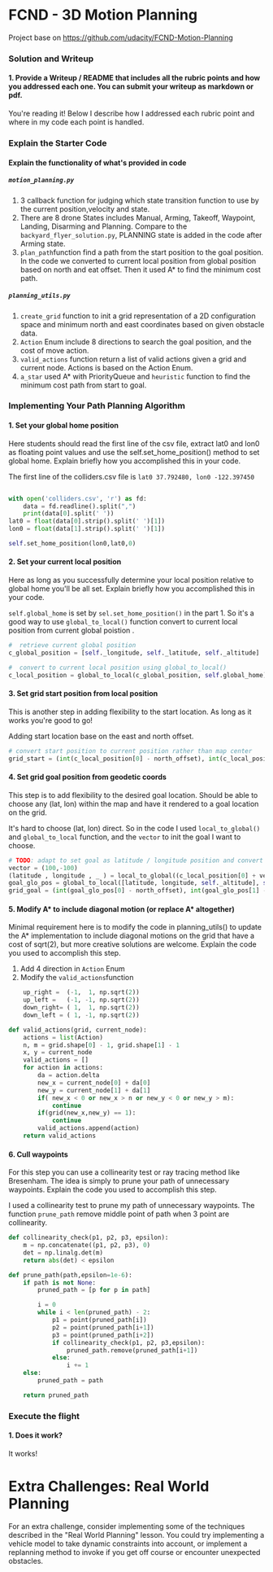 # FCND - 3D Motion Planning
Project base on https://github.com/udacity/FCND-Motion-Planning

### Solution and Writeup
#### 1. Provide a Writeup / README that includes all the rubric points and how you addressed each one.  You can submit your writeup as markdown or pdf.  

You're reading it! Below I describe how I addressed each rubric point and where in my code each point is handled.

### Explain the Starter Code

#### Explain the functionality of what's provided in code
##### `motion_planning.py` 
1. 3 callback function for judging which state transition function to use by the current position,velocity and state.
2. There are 8 drone States includes Manual, Arming, Takeoff, Waypoint, Landing, Disarming and Planning. Compare to the `backyard_flyer_solution.py`, PLANNING state is added in the code after Arming state.
3. `plan_path`function find a path from the start position to the goal position. In the code we converted to current local position from global position based on north and eat offset. Then it used A* to find the minimum cost path.
 
##### `planning_utils.py`
1. `create_grid` function to init a grid representation of a 2D configuration space and minimum north and east coordinates based on given obstacle data.
2. `Action` Enum include 8 directions to search the goal position, and the cost of move action.
3. `valid_actions` function return a list of valid actions given a grid and current node. Actions is based on the Action Enum.
4. `a_star` used A* with PriorityQueue and `heuristic` function to find the minimum cost  path from start to goal. 



### Implementing Your Path Planning Algorithm

#### 1. Set your global home position
Here students should read the first line of the csv file, extract lat0 and lon0 as floating point values and use the self.set_home_position() method to set global home. Explain briefly how you accomplished this in your code.

The first line of the colliders.csv file is `lat0 37.792480, lon0 -122.397450`

```python

with open('colliders.csv', 'r') as fd:
    data = fd.readline().split(",")
    print(data[0].split(' '))
lat0 = float(data[0].strip().split(' ')[1])
lon0 = float(data[1].strip().split(' ')[1])

self.set_home_position(lon0,lat0,0)

```

#### 2. Set your current local position
Here as long as you successfully determine your local position relative to global home you'll be all set. Explain briefly how you accomplished this in your code.

`self.global_home` is set by `sel.set_home_position()` in the part 1. So it's a good way to use  `global_to_local()`  function convert to current local position from current global poistion .

```python
#  retrieve current global position
c_global_position = [self._longitude, self._latitude, self._altitude]

#  convert to current local position using global_to_local()
c_local_position = global_to_local(c_global_position, self.global_home)
```

#### 3. Set grid start position from local position
This is another step in adding flexibility to the start location. As long as it works you're good to go!

Adding start location base on the east and north offset.

```python
# convert start position to current position rather than map center
grid_start = (int(c_local_position[0] - north_offset), int(c_local_position[1] - east_offset))
```


#### 4. Set grid goal position from geodetic coords
This step is to add flexibility to the desired goal location. Should be able to choose any (lat, lon) within the map and have it rendered to a goal location on the grid.

It's hard to choose (lat, lon) direct. So in the code  I used `local_to_global()`  and `global_to_local` function, and the `vector` to init the goal I want to choose.

```python
# TODO: adapt to set goal as latitude / longitude position and convert
vector = (100,-100)
(latitude , longitude , _ ) = local_to_global((c_local_position[0] + vector[0], c_local_position[1] + vector[1], 0), self.global_home)
goal_glo_pos = global_to_local([latitude, longitude, self._altitude], self.global_home)
grid_goal = (int(goal_glo_pos[0] - north_offset), int(goal_glo_pos[1] - east_offset))
```  


#### 5. Modify A* to include diagonal motion (or replace A* altogether)
Minimal requirement here is to modify the code in planning_utils() to update the A* implementation to include diagonal motions on the grid that have a cost of sqrt(2), but more creative solutions are welcome. Explain the code you used to accomplish this step.

1. Add 4 direction in `Action` Enum
2. Modify the `valid_actions`function

```python
    up_right =  (-1,  1, np.sqrt(2))
    up_left =   (-1, -1, np.sqrt(2))
    down_right= ( 1,  1, np.sqrt(2))
    down_left = ( 1, -1, np.sqrt(2))
```

```python
def valid_actions(grid, current_node):
    actions = list(Action)
    n, m = grid.shape[0] - 1, grid.shape[1] - 1
    x, y = current_node
    valid_actions = []
    for action in actions:
        da = action.delta
        new_x = current_node[0] + da[0]
        new_y = current_node[1] + da[1]
        if( new_x < 0 or new_x > n or new_y < 0 or new_y > m):
            continue
        if(grid(new_x,new_y) == 1):
            continue
        valid_actions.append(action)
    return valid_actions
```


#### 6. Cull waypoints 
For this step you can use a collinearity test or ray tracing method like Bresenham. The idea is simply to prune your path of unnecessary waypoints. Explain the code you used to accomplish this step.

I used a collinearity test to prune my path of unnecessary waypoints. The function `prune_path` remove middle point of path when 3 point are collinearity.

```python
def collinearity_check(p1, p2, p3, epsilon):
    m = np.concatenate((p1, p2, p3), 0)
    det = np.linalg.det(m)
    return abs(det) < epsilon

def prune_path(path,epsilon=1e-6):
    if path is not None:
        pruned_path = [p for p in path]

        i = 0
        while i < len(pruned_path) - 2:
            p1 = point(pruned_path[i])
            p2 = point(pruned_path[i+1])
            p3 = point(pruned_path[i+2])
            if collinearity_check(p1, p2, p3,epsilon):
                pruned_path.remove(pruned_path[i+1])
            else:
                i += 1
    else:
        pruned_path = path

    return pruned_path
```

### Execute the flight
#### 1. Does it work?
It works!


# Extra Challenges: Real World Planning

For an extra challenge, consider implementing some of the techniques described in the "Real World Planning" lesson. You could try implementing a vehicle model to take dynamic constraints into account, or implement a replanning method to invoke if you get off course or encounter unexpected obstacles.

